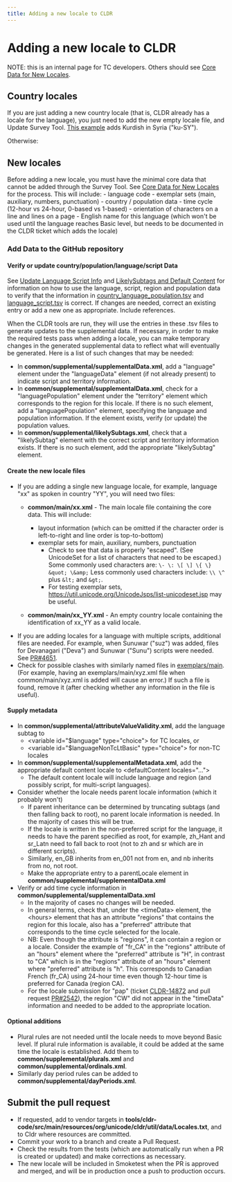 ```yaml
---
title: Adding a new locale to CLDR
---
```


# Adding a new locale to CLDR

NOTE: this is an internal page for TC developers. Others should see [Core Data for New Locales](/index/cldr-spec/core-data-for-new-locales).

## Country locales

If you are just adding a new country locale (that is, CLDR already has a locale for the language), you just need to add the new empty locale file, and Update Survey Tool. 
[This example](https://github.com/unicode-org/cldr/pull/4335/files) adds Kurdish in Syria ("ku-SY"). 

Otherwise:

## New locales

Before adding a new locale, you must have the minimal core data that cannot be added through the Survey Tool. See [Core Data for New Locales](/index/cldr-spec/core-data-for-new-locales) for the process.
This will include:
	- language code
	- exemplar sets (main, auxiliary, numbers, punctuation)
	- country / population data
	- time cycle (12-hour vs 24-hour, 0-based vs 1-based)
	- orientation of characters on a line and lines on a page
	- English name for this language (which won't be used until the language reaches Basic level, but needs to be documented in the CLDR ticket which adds the locale)

### Add Data to the GitHub repository

#### Verify or update country/population/language/script Data

See [Update Language Script Info](https://cldr.unicode.org/development/updating-codes/update-language-script-info) and [LikelySubtags and Default Content](https://cldr.unicode.org/development/updating-codes/likelysubtags-and-default-content) for information on how to use the language, script, region and population data to verify that the information in [country_language_population.tsv](https://github.com/unicode-org/cldr/blob/main/tools/cldr-code/src/main/resources/org/unicode/cldr/util/data/country_language_population.tsv) and [language_script.tsv](https://github.com/unicode-org/cldr/blob/main/tools/cldr-code/src/main/resources/org/unicode/cldr/util/data/language_script.tsv) is correct. If changes are needed, correct an existing entry or add a new one as appropriate. Include references. 

When the CLDR tools are run, they will use the entries in these .tsv files to generate updates to the supplemental data.
If necessary, in order to make the required tests pass when adding a locale, you can make temporary changes in the generated supplemental data to reflect what will eventually be generated. Here is a list of such changes that may be needed:

- In **common/supplemental/supplementalData.xml**, add a "language" element under the "languageData" element (if not already present) to indicate script and territory information.
- In **common/supplemental/supplementalData.xml**, check for a "languagePopulation" element under the "territory" element which corresponds to the region for this locale. If there is no such element, add a "languagePopulation" element, specifying the language and population information. If the element exists, verify (or update) the population values.
- In **common/supplemental/likelySubtags.xml**, check that a "likelySubtag" element with the correct script and territory information exists. If there is no such element, add the appropriate "likelySubtag" element.

#### Create the new locale files
- If you are adding a single new language locale, for example, language "xx" as spoken in country "YY", you will need two files:
	- **common/main/xx.xml** \- The main locale file containing the core data. This will include:
		- layout information (which can be omitted if the character order is left-to-right and line order is top-to-bottom)
		- exemplar sets for main, auxiliary, numbers, punctuation
			- Check to see that data is properly "escaped". (See UnicodeSet for a list of characters that need to be escaped.) Some commonly used characters are: `\- \: \[ \] \{ \} &quot; \&amp;` Less commonly used characters include: `\\ \^` plus `&lt;` and `&gt;`.
			- For testing exemplar sets, https://util.unicode.org/UnicodeJsps/list-unicodeset.jsp may be useful.

	- **common/main/xx\_YY.xml** \- An empty country locale containing the identification of xx\_YY as a valid locale. 
- If you are adding locales for a language with multiple scripts, additional files are needed. For example, when Sunuwar ("suz") was added, files for Devanagari ("Deva") and Sunuwar ("Sunu") scripts were needed. See [PR#4651](https://github.com/unicode-org/cldr/pull/4651).
- Check for possible clashes with similarly named files in [exemplars/main](https://github.com/unicode-org/cldr/tree/main/exemplars/main). (For example, having an exemplars/main/xyz.xml file when common/main/xyz.xml is added will cause an error.) If such a file is found, remove it (after checking whether any information in the file is useful).

#### Supply metadata
- In **common/supplemental/attributeValueValidity.xml**, add the language subtag to
	- \<variable id\="$language" type\="choice"\> for TC locales, or
	- \<variable id\="$languageNonTcLtBasic" type\="choice"\> for non-TC locales
- In **common/supplemental/supplementalMetadata.xml**, add the appropriate default content locale to \<defaultContent locales\="..."\>
	- The default content locale will include language and region (and possibly script, for multi-script languages).
- Consider whether the locale needs parent locale information (which it probably won't)
	- If parent inheritance can be determined by truncating subtags (and then falling back to root), no parent locale information is needed. In the majority of cases this will be true.
	- If the locale is written in the non-preferred script for the language, it needs to have the parent specified as root, for example, zh_Hant and sr_Latn need to fall back to root (not to zh and sr which are in different scripts).
	- Similarly, en_GB inherits from en_001 not from en, and nb inherits from no, not root.
	- Make the appropriate entry to a parentLocale element in **common/supplemental/supplementalData.xml**
- Verify or add time cycle information in **common/supplemental/supplementalData.xml**
	- In the majority of cases no changes will be needed.
	- In general terms, check that, under the \<timeData\> element, the \<hours\> element that has an attribute "regions" that contains the region for this locale, also has a "preferred" attribute that corresponds to the time cycle selected for the locale.
	- NB: Even though the attribute is "regions", it can contain a region or a locale. Consider the example of "fr_CA" in the "regions" attribute of an "hours" element where the "preferred" attribute is "H", in contrast to "CA" which is in the "regions" attribute of an "hours" element where "preferred" attribute is "h". This corresponds to Canadian French (fr_CA) using 24-hour time even though 12-hour time is preferred for Canada (region CA).
	- For the locale submission for "pap" (ticket [CLDR-14872](https://unicode-org.atlassian.net/browse/CLDR-14872) and pull request [PR#2542](https://github.com/unicode-org/cldr/pull/2542)), the region "CW" did not appear in the "timeData" information and needed to be added to the appropriate location.

#### Optional additions
- Plural rules are not needed until the locale needs to move beyond Basic level. If plural rule information is available, it could be added at the same time the locale is established. Add them to **common/supplemental/plurals.xml** and **common/supplemental/ordinals.xml**.
- Similarly day period rules can be added to **common/supplemental/dayPeriods.xml**.

## Submit the pull request

- If requested, add to vendor targets in **tools/cldr-code/src/main/resources/org/unicode/cldr/util/data/Locales.txt**, and to Cldr where resources are committed.
- Commit your work to a branch and create a Pull Request.
- Check the results from the tests (which are automatically run when a PR is created or updated) and make corrections as necessary.
- The new locale will be included in Smoketest when the PR is approved and merged, and will be in production once a push to production occurs.
